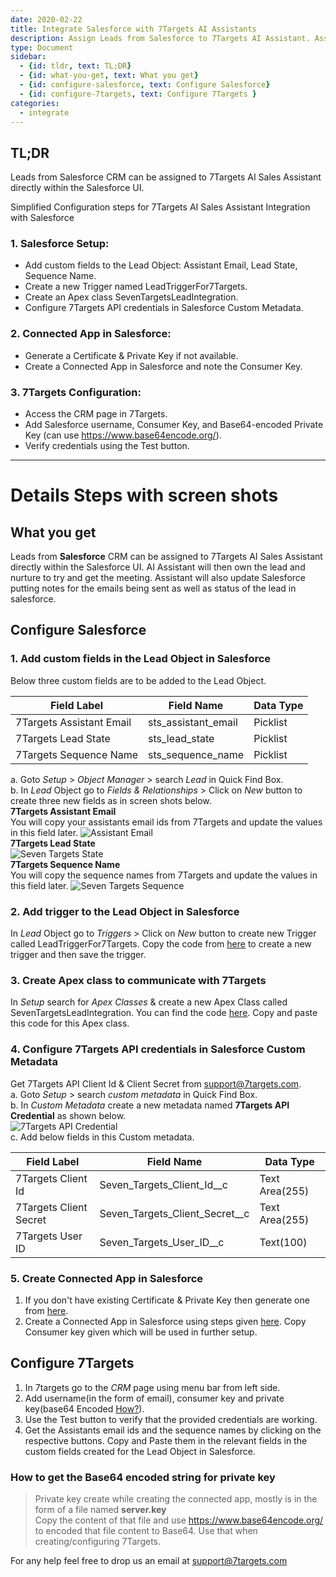 ```yaml
---
date: 2020-02-22
title: Integrate Salesforce with 7Targets AI Assistants
description: Assign Leads from Salesforce to 7Targets AI Assistant. Assistant will followup and log the emails in Salesforce. 
type: Document
sidebar:
  - {id: tldr, text: TL;DR} 
  - {id: what-you-get, text: What you get}
  - {id: configure-salesforce, text: Configure Salesforce}
  - {id: configure-7targets, text: Configure 7Targets }
categories:
  - integrate
---
```


## TL;DR 
Leads from Salesforce CRM can be assigned to 7Targets AI Sales Assistant directly within the Salesforce UI.

Simplified Configuration steps for 7Targets AI Sales Assistant Integration with Salesforce
### 1. Salesforce Setup:
  * Add custom fields to the Lead Object: Assistant Email, Lead State, Sequence Name.
  * Create a new Trigger named LeadTriggerFor7Targets.
  * Create an Apex class SevenTargetsLeadIntegration.
  * Configure 7Targets API credentials in Salesforce Custom Metadata.

### 2. Connected App in Salesforce:
  * Generate a Certificate & Private Key if not available.
  * Create a Connected App in Salesforce and note the Consumer Key.

### 3. 7Targets Configuration:
  * Access the CRM page in 7Targets.
  * Add Salesforce username, Consumer Key, and Base64-encoded Private Key (can use https://www.base64encode.org/).
  * Verify credentials using the Test button.

--------------------------------------------------------

# Details Steps with screen shots
## What you get
Leads from **Salesforce** CRM can be assigned to 7Targets AI Sales Assistant directly within the Salesforce UI. 
AI Assistant will then own the lead and nurture to try and get the meeting. Assistant will also update Salesforce putting notes for the emails being sent as well as status of the lead in salesforce. 

## Configure Salesforce
### 1. Add custom fields in the Lead Object in Salesforce
Below three custom fields are to be added to the Lead Object.   

| Field Label  | Field Name | Data Type |
| -------- | ------- | ------- |
| 7Targets Assistant Email  | sts_assistant_email | Picklist |
| 7Targets Lead State | sts_lead_state | Picklist |
| 7Targets Sequence Name  | sts_sequence_name | Picklist |

a. Goto _Setup_ > _Object Manager_ > search _Lead_ in Quick Find Box.  
b. In _Lead_ Object go to _Fields & Relationships_ > Click on _New_ button to create three new fields as in screen shots below.   
**7Targets Assistant Email**  
You will copy your assistants email ids from 7Targets and update the values in this field later. 
![Assistant Email](../../images/salesforce_assistant_email.png)   
**7Targets Lead State**   
![Seven Targets State](../../images/salesforce_seven_targets_state.png)   
**7Targets Sequence Name**   
You will copy the sequence names from 7Targets and update the values in this field later. 
![Seven Targets Sequence](../../images/salesforce_seven_targets_sequence.png)   

### 2. Add trigger to the Lead Object in Salesforce
In _Lead_ Object go to _Triggers_ > Click on _New_ button to create new Trigger called LeadTriggerFor7Targets. Copy the code from [here](https://github.com/7targets/Salesforce-Integration/blob/main/LeadTriggerFor7Targets.tgr) to create a new trigger and then save the trigger.  

### 3. Create Apex class to communicate with 7Targets
In _Setup_ search for _Apex Classes_ & create a new Apex Class called SevenTargetsLeadIntegration. You can find the code [here](https://github.com/7targets/Salesforce-Integration/blob/main/SevenTargetsLeadIntegration.cls). Copy and paste this code for this Apex class.  

### 4. Configure 7Targets API credentials in Salesforce Custom Metadata
Get 7Targets API Client Id & Client Secret from support@7targets.com.  
a. Goto _Setup_ > search _custom metadata_ in Quick Find Box.  
b. In _Custom Metadata_ create a new metadata named **7Targets API Credential** as shown below.  
![7Targets API Credential](../../images/salesforce_seven_targets_api.png)  
c. Add below fields in this Custom metadata.  

| Field Label  | Field Name | Data Type |
| -------- | ------- | ------- |
| 7Targets Client Id  | Seven_Targets_Client_Id__c | Text Area(255) |
| 7Targets Client Secret | Seven_Targets_Client_Secret__c | Text Area(255) |
| 7Targets User ID  | Seven_Targets_User_ID__c	 | Text(100) |

### 5. Create Connected App in Salesforce
1. If you don't have existing Certificate & Private Key then generate one from [here](https://developer.salesforce.com/docs/atlas.en-us.246.0.sfdx_dev.meta/sfdx_dev/sfdx_dev_auth_key_and_cert.htm?_ga=2.43114208.439795187.1656333652-1742453021.1655933163).
1. Create a Connected App in Salesforce using steps given [here](https://help.salesforce.com/s/articleView?id=sf.task_create_connected_app.htm&type=5). Copy Consumer key given which will be used in further setup.

## Configure 7Targets
1. In 7targets go to the _CRM_ page using menu bar from left side.
1. Add username(in the form of email), consumer key and private key(base64 Encoded [How?](#how-to-get-the-base64-encoded-string-for-private-key)). 
1. Use the Test button to verify that the provided credentials are working. 
1. Get the Assistants email ids and the sequence names by clicking on the respective buttons. Copy and Paste them in the relevant fields in the custom fields created for the Lead Object in Salesforce.

### How to get the Base64 encoded string for private key
> Private key create while creating the connected app, mostly is in the form of a file named **server.key**  
> Copy the content of that file and use https://www.base64encode.org/ to encoded that file content to Base64. Use that when creating/configuring 7Targets.

For any help feel free to drop us an email at support@7targets.com
